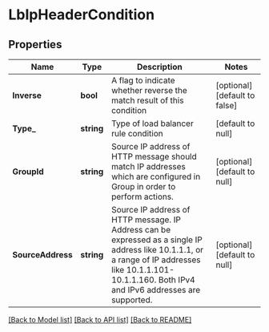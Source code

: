 # LbIpHeaderCondition

## Properties
Name | Type | Description | Notes
------------ | ------------- | ------------- | -------------
**Inverse** | **bool** | A flag to indicate whether reverse the match result of this condition | [optional] [default to false]
**Type_** | **string** | Type of load balancer rule condition | [default to null]
**GroupId** | **string** | Source IP address of HTTP message should match IP addresses which are configured in Group in order to perform actions.  | [optional] [default to null]
**SourceAddress** | **string** | Source IP address of HTTP message. IP Address can be expressed as a single IP address like 10.1.1.1, or a range of IP addresses like 10.1.1.101-10.1.1.160. Both IPv4 and IPv6 addresses are supported.  | [optional] [default to null]

[[Back to Model list]](../README.md#documentation-for-models) [[Back to API list]](../README.md#documentation-for-api-endpoints) [[Back to README]](../README.md)


